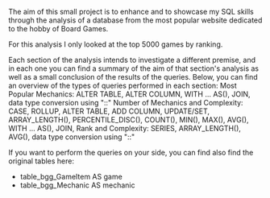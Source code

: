 The aim of this small project is to enhance and to showcase my SQL skills through the analysis of a database from the most popular website dedicated to the hobby of Board Games.

For this analysis I only looked at the top 5000 games by ranking.

Each section of the analysis intends to investigate a different premise, and in each one you can find a summary of the aim of that section's analysis as well as a small conclusion of the results of the queries.
Below, you can find an overview of the types of queries performed in each section:
Most Popular Mechanics: ALTER TABLE, ALTER COLUMN, WITH ... AS(), JOIN, data type conversion using "::"
Number of Mechanics and Complexity: CASE, ROLLUP, ALTER TABLE, ADD COLUMN, UPDATE/SET, ARRAY_LENGTH(), PERCENTILE_DISC(), COUNT(), MIN(), MAX(), AVG(), WITH ... AS(), JOIN, 
Rank and Complexity: SERIES, ARRAY_LENGTH(), AVG(), data type conversion using "::"


If you want to perform the queries on your side, you can find also find the original tables here:
- table_bgg_GameItem AS game
- table_bgg_Mechanic AS mechanic





